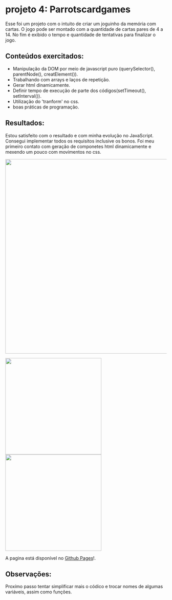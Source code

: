# **projeto 4: Parrotscardgames**

Esse foi um projeto com o intuito de criar um joguinho da memória com cartas. O jogo pode ser montado com a quantidade de cartas pares de 4 a 14. No fim é exibido o tempo e quantidade de tentativas para finalizar o jogo.

## **Conteúdos exercitados**:

+ Manipulação da DOM por meio de javascript puro (querySelector(), parentNode(), creatElement()).
+ Trabalhando com arrays e laços de repetição.
+ Gerar html dinamicamente.
+ Definir tempo de execução de parte dos códigos(setTimeout(), setInterval()).
+ Utilização do 'tranform' no css.
+ boas práticas de programação.

## **Resultados**:

Estou satisfeito com o resultado e com minha evolução no JavaScript. Consegui implementar todos os requisitos inclusive os bonos. Foi meu primeiro contato com geração de componetes html dinamicamente e mexendo um pouco com movimentos no css.

<img src = "https://user-images.githubusercontent.com/65803142/152443413-232dffd9-8251-4a7c-912f-7c9f502379cd.png" width = "605">


<img src = "https://user-images.githubusercontent.com/65803142/152443589-93366d19-263e-4d30-9eb8-1ef540993061.png" width = "300">  <img src = "https://user-images.githubusercontent.com/65803142/152443635-aaf0749a-ada1-42cf-8bfe-1629cf0cc4fe.png" width = "300">

A pagina está disponível no [Github Pages](https://willianbl99.github.io/projeto4-parrotscardgame/)!.
  
## **Observações**:

Proxímo passo tentar simplificar mais o códico e trocar nomes de algumas variáveis, assim como funções.
